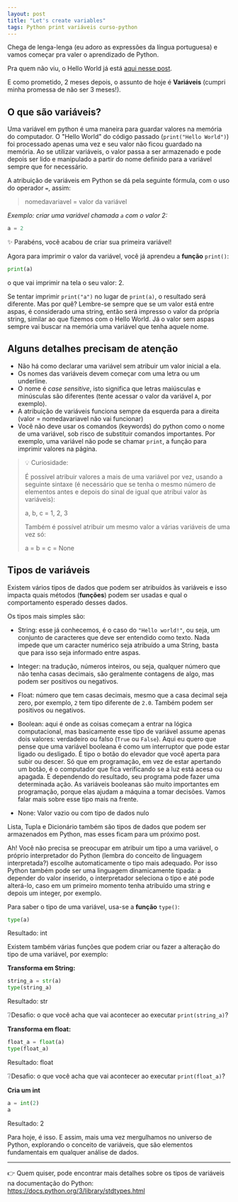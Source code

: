 ```yaml
---
layout: post
title: "Let's create variables"
tags: Python print variáveis curso-python
---
```


Chega de lenga-lenga (eu adoro as expressões da língua portuguesa) e vamos começar pra valer o aprendizado de Python.

Pra quem não viu, o Hello World já está [aqui nesse post](https://olimaandreza.github.io/2023/06/28/lets-understand-python.html).

E como prometido, 2 meses depois, o assunto de hoje é **Variáveis** (cumpri minha promessa de não ser 3 meses!).

## O que são variáveis?

Uma variável em python é uma maneira para guardar valores na memória do computador. O "Hello World" do código passado (`print("Hello World")`) foi processado apenas uma vez e seu valor não ficou guardado na memória. Ao se utilizar variáveis, o valor passa a ser armazenado e pode depois ser lido e manipulado a partir do nome definido para a variável sempre que for necessário.

A atribuição de variáveis em Python se dá pela seguinte fórmula, com o uso do operador `=`, assim:

> nomedavariavel = valor da variável

*Exemplo: criar uma variável chamada `a` com o valor 2:*

```py
a = 2
```

✨ Parabéns, você acabou de criar sua primeira variável!

Agora para imprimir o valor da variável, você já aprendeu a **função** `print()`:

```py
print(a)
```
o que vai imprimir na tela o seu valor: 2.

Se tentar imprimir `print("a")` no lugar de `print(a)`, o resultado será diferente. Mas por quê? Lembre-se sempre que se um valor está entre aspas, é considerado uma string, então será impresso o valor da própria string, similar ao que fizemos com o Hello World. Já o valor sem aspas sempre vai buscar na memória uma variável que tenha aquele nome.

## Alguns detalhes precisam de atenção

* Não há como declarar uma variável sem atribuir um valor inicial a ela.
* Os nomes das variáveis devem começar com uma letra ou um underline.
* O nome é *case sensitive*, isto significa que letras maiúsculas e minúsculas são diferentes (tente acessar o valor da variável `A`, por exemplo).
* A atribuição de variáveis funciona sempre da esquerda para a direita (valor = nomedavariavel não vai funcionar)
* Você não deve usar os comandos (keywords) do python como o nome de uma variável, sob risco de substituir comandos importantes. Por exemplo, uma variável não pode se chamar `print`, a função para imprimir valores na página.

>💡 Curiosidade:
>
> É possível atribuir valores a mais de uma variável por vez, usando a seguinte sintaxe (é necessário que se tenha o mesmo número de elementos antes e depois do sinal de igual que atribui valor às variáveis):
>
>   a, b, c =  1, 2, 3
>
>Também é possível atribuir um mesmo valor a várias variáveis de uma vez só:
>
>   a = b = c = None

## Tipos de variáveis

Existem vários tipos de dados que podem ser atribuídos às variáveis e isso impacta quais métodos (**funções**) podem ser usadas e qual o comportamento esperado desses dados.

Os tipos mais simples são:

* String: esse já conhecemos, é o caso do `"Hello world!"`, ou seja, um conjunto de caracteres que deve ser entendido como texto. Nada impede que um caracter numérico seja atribuído a uma String, basta que para isso seja informado entre aspas.

* Integer: na tradução, números inteiros, ou seja, qualquer número que não tenha casas decimais, são geralmente contagens de algo, mas podem ser positivos ou negativos.

* Float: número que tem casas decimais, mesmo que a casa decimal seja zero, por exemplo, `2` tem tipo diferente de `2.0`. Também podem ser positivos ou negativos.

* Boolean: aqui é onde as coisas começam a entrar na lógica computacional, mas basicamente esse tipo de variável assume apenas dois valores: verdadeiro ou falso (`True` ou `False`). Aqui eu quero que pense que uma variável booleana é como um interruptor que pode estar ligado ou desligado. É tipo o botão do elevador que você aperta para subir ou descer. Só que em programação, em vez de estar apertando um botão, é o computador que fica verificando se a luz está acesa ou apagada. E dependendo do resultado, seu programa pode fazer uma determinada ação. As variáveis booleanas são muito importantes em programação, porque elas ajudam a máquina a tomar decisões. Vamos falar mais sobre esse tipo mais na frente.

* None: Valor vazio ou com tipo de dados nulo

Lista, Tupla e Dicionário também são tipos de dados que podem ser armazenados em Python, mas esses ficam para um próximo post.

Ah! Você não precisa se preocupar em atribuir um tipo a uma variável, o próprio interpretador do Python (lembra do conceito de linguagem interpretada?) escolhe automaticamente o tipo mais adequado. Por isso Python também pode ser uma linguagem dinamicamente tipada: a depender do valor inserido, o interpretador seleciona o tipo e até pode alterá-lo, caso em um primeiro momento tenha atribuído uma string e depois um integer, por exemplo.

Para saber o tipo de uma variável, usa-se a **função** `type()`:

```py
type(a)
```
Resultado: int

Existem também várias funções que podem criar ou fazer a alteração do tipo de uma variável, por exemplo:

**Transforma em String:**

```py
string_a = str(a)
type(string_a)
```
Resultado: str

❔Desafio: o que você acha que vai acontecer ao executar `print(string_a)`?


**Transforma em float:**

```py
float_a = float(a)
type(float_a)
```
Resultado: float

❔Desafio: o que você acha que vai acontecer ao executar `print(float_a)`?

**Cria um int**
```py
a = int(2)
a
```
Resultado: 2


Para hoje, é isso. 
E assim, mais uma vez mergulhamos no universo de Python, explorando o conceito de variáveis, que são elementos fundamentais em qualquer análise de dados.

______

👉 Quem quiser, pode encontrar mais detalhes sobre os tipos de variáveis na documentação do Python: https://docs.python.org/3/library/stdtypes.html



